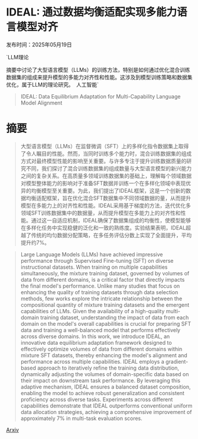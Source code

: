 # IDEAL: 通过数据均衡适配实现多能力语言模型对齐

发布时间：2025年05月19日

`LLM理论

摘要中讨论了大型语言模型（LLMs）的训练方法，特别是如何通过优化混合训练数据集的组成来提升模型的多能力对齐性和性能。这涉及到模型训练策略和数据集优化，属于LLM的理论研究。` `人工智能`

> IDEAL: Data Equilibrium Adaptation for Multi-Capability Language Model Alignment

# 摘要

> 大型语言模型（LLMs）在监督微调（SFT）上的多样化指令数据集上取得了令人瞩目的性能。然而，当同时训练多个能力时，混合训练数据集的组成方式对最终模型性能的影响至关重要。与许多专注于提升训练数据质量的研究不同，我们探讨了混合训练数据集的组成数量与大型语言模型的新兴能力之间的复杂关系。在高质量多领域训练数据集的基础上，理解每个领域数据对模型整体能力的影响对于准备SFT数据并训练一个在多样化领域中表现优异的均衡模型至关重要。为此，我们提出了IDEAL框架，这是一个创新的数据均衡适配框架，旨在优化混合SFT数据集中不同领域数据的量，从而提升模型在多能力上的对齐性和性能。IDEAL采用基于梯度的方法，迭代优化多领域SFT训练数据集中的数据量，从而提升模型在多能力上的对齐性和性能。通过这一自适应机制，IDEAL确保了数据集组成的均衡性，使模型能够在多样化任务中实现稳健的泛化和一致的熟练度。实验结果表明，IDEAL超越了传统的均匀数据分配策略，在多任务评估分数上实现了全面提升，平均提升约7%。

> Large Language Models (LLMs) have achieved impressive performance through Supervised Fine-tuning (SFT) on diverse instructional datasets. When training on multiple capabilities simultaneously, the mixture training dataset, governed by volumes of data from different domains, is a critical factor that directly impacts the final model's performance. Unlike many studies that focus on enhancing the quality of training datasets through data selection methods, few works explore the intricate relationship between the compositional quantity of mixture training datasets and the emergent capabilities of LLMs. Given the availability of a high-quality multi-domain training dataset, understanding the impact of data from each domain on the model's overall capabilities is crucial for preparing SFT data and training a well-balanced model that performs effectively across diverse domains. In this work, we introduce IDEAL, an innovative data equilibrium adaptation framework designed to effectively optimize volumes of data from different domains within mixture SFT datasets, thereby enhancing the model's alignment and performance across multiple capabilities. IDEAL employs a gradient-based approach to iteratively refine the training data distribution, dynamically adjusting the volumes of domain-specific data based on their impact on downstream task performance. By leveraging this adaptive mechanism, IDEAL ensures a balanced dataset composition, enabling the model to achieve robust generalization and consistent proficiency across diverse tasks. Experiments across different capabilities demonstrate that IDEAL outperforms conventional uniform data allocation strategies, achieving a comprehensive improvement of approximately 7% in multi-task evaluation scores.

[Arxiv](https://arxiv.org/abs/2505.12762)